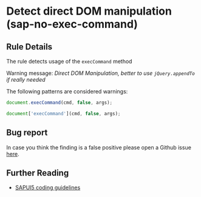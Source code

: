 # Detect direct DOM manipulation (sap-no-exec-command)

## Rule Details

The rule detects usage of the `execCommand` method

Warning message: _Direct DOM Manipulation, better to use `jQuery.appendTo` if really needed_

The following patterns are considered warnings:

```js
document.execCommand(cmd, false, args);
```

```js
document['execCommand'](cmd, false, args);
```

## Bug report

In case you think the finding is a false positive please open a Github issue [here](https://github.wdf.sap.corp/S4FIORI-CD/fiori.pipeline/issues).

## Further Reading

- [SAPUI5 coding guidelines](http://veui5infra.dhcp.wdf.sap.corp:8080/demokit/#docs/guide/030fcd14963048218488048f407f8f34.html)
